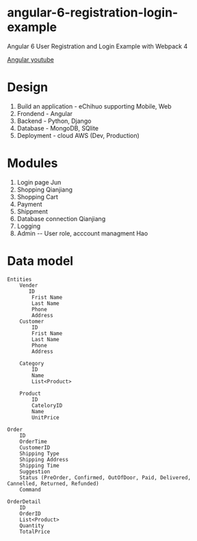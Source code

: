 # angular-6-registration-login-example

Angular 6 User Registration and Login Example with Webpack 4

[Angular youtube](https://www.youtube.com/watch?v=WWQZCDegWHg)

# Design
1. Build an application - eChihuo supporting Mobile, Web
2. Frondend - Angular
3. Backend - Python, Django
4. Database - MongoDB, SQlite
5. Deployment - cloud AWS (Dev, Production)

# Modules
1. Login page                               Jun
2. Shopping                                 Qianjiang
3. Shopping Cart
4. Payment
5. Shippment
6. Database connection                      Qianjiang
7. Logging 
8. Admin -- User role, acccount managment   Hao

# Data model
    Entities
        Vender
           ID
            Frist Name
            Last Name
            Phone
            Address 
        Customer
            ID
            Frist Name
            Last Name
            Phone
            Address
        
        Category
            ID
            Name
            List<Product>
        
        Product
            ID
            CateloryID
            Name
            UnitPrice

    Order
        ID
        OrderTime
        CustomerID
        Shipping Type
        Shipping Address
        Shipping Time
        Suggestion
        Status (PreOrder, Confirmed, OutOfDoor, Paid, Delivered, Cannelled, Returned, Refunded)
        Command

    OrderDetail
        ID
        OrderID
        List<Product>
        Quantity
        TotalPrice

